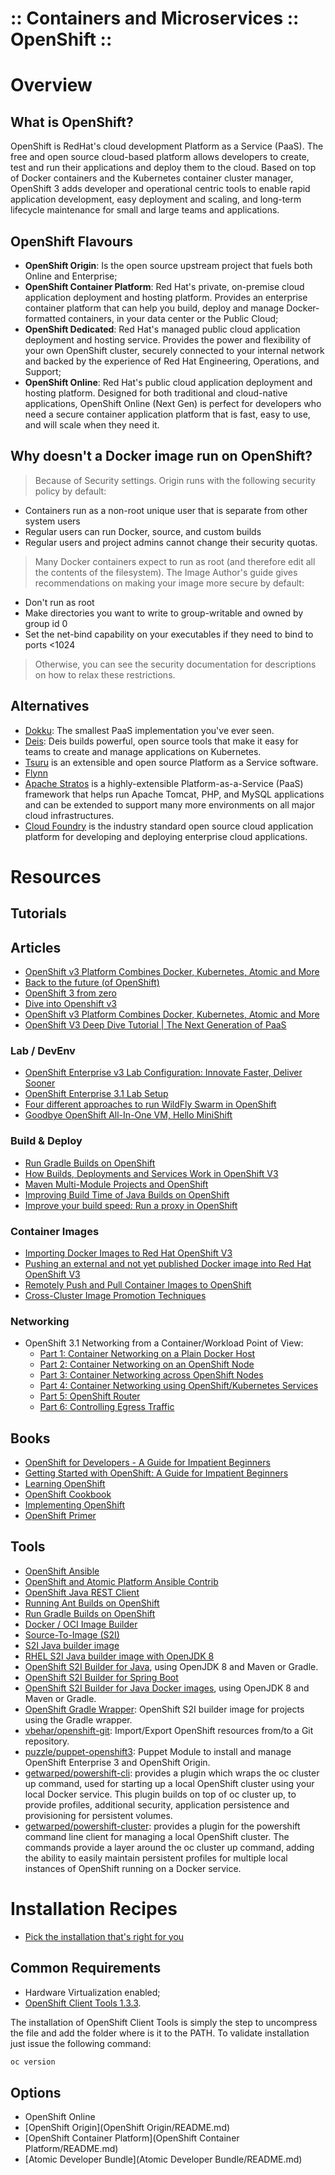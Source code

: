﻿:: Containers and Microservices :: OpenShift ::
===============================================

# Overview

## What is OpenShift?

OpenShift is RedHat's cloud development Platform as a Service (PaaS). The free and open source cloud-based platform allows developers to create, test and run their applications and deploy them to the cloud. Based on top of Docker containers and the Kubernetes container cluster manager, OpenShift 3 adds developer and operational centric tools to enable rapid application development, easy deployment and scaling, and long-term lifecycle maintenance for small and large teams and applications.

## OpenShift Flavours

- **OpenShift Origin**: Is the open source upstream project that fuels both Online and Enterprise;
- **OpenShift Container Platform**: Red Hat's private, on-premise cloud application deployment and hosting platform. Provides an enterprise container platform that can help you build, deploy and manage Docker-formatted containers, in your data center or the Public Cloud;
- **OpenShift Dedicated**: Red Hat's managed public cloud application deployment and hosting service. Provides the power and flexibility of your own OpenShift cluster, securely connected to your internal network and backed by the experience of Red Hat Engineering, Operations, and Support;
- **OpenShift Online**: Red Hat's public cloud application deployment and hosting platform. Designed for both traditional and cloud-native applications, OpenShift Online (Next Gen) is perfect for developers who need a secure container application platform that is fast, easy to use, and will scale when they need it.

## Why doesn't a Docker image run on OpenShift?

> Because of Security settings. Origin runs with the following security policy by default:
- Containers run as a non-root unique user that is separate from other system users
- Regular users can run Docker, source, and custom builds
- Regular users and project admins cannot change their security quotas.

> Many Docker containers expect to run as root (and therefore edit all the contents of the filesystem).
> The Image Author's guide gives recommendations on making your image more secure by default:
- Don't run as root
- Make directories you want to write to group-writable and owned by group id 0
- Set the net-bind capability on your executables if they need to bind to ports <1024

> Otherwise, you can see the security documentation for descriptions on how to relax these restrictions.

## Alternatives

- [Dokku](http://dokku.viewdocs.io/dokku/): The smallest PaaS implementation you've ever seen.
- [Deis](http://deis.io/): Deis builds powerful, open source tools that make it easy for teams to create and manage applications on Kubernetes.
- [Tsuru](https://tsuru.io/) is an extensible and open source Platform as a Service software.
- [Flynn](https://flynn.io/)
- [Apache Stratos](http://stratos.apache.org/) is a highly-extensible Platform-as-a-Service (PaaS) framework that helps run Apache Tomcat, PHP, and MySQL applications and can be extended to support many more environments on all major cloud infrastructures.
- [Cloud Foundry](https://www.cloudfoundry.org/) is the industry standard open source cloud application platform for developing and deploying enterprise cloud applications.

# Resources

## Tutorials

## Articles

- [OpenShift v3 Platform Combines Docker, Kubernetes, Atomic and More](https://blog.openshift.com/openshift-v3-platform-combines-docker-kubernetes-atomic-and-more/)
- [Back to the future (of OpenShift)](https://sosiouxme.wordpress.com/2014/11/21/back-to-the-future-of-openshift/)
- [OpenShift 3 from zero](https://sosiouxme.wordpress.com/2015/01/02/openshift-3-from-zero/)
- [Dive into Openshift v3](https://tobrunet.ch/articles/dive-into-openshift-v3/)
- [OpenShift v3 Platform Combines Docker, Kubernetes, Atomic and More](https://blog.openshift.com/openshift-v3-platform-combines-docker-kubernetes-atomic-and-more/)
- [OpenShift V3 Deep Dive Tutorial | The Next Generation of PaaS](https://blog.openshift.com/openshift-v3-deep-dive-docker-kubernetes/)

### Lab / DevEnv

- [OpenShift Enterprise v3 Lab Configuration: Innovate Faster, Deliver Sooner](http://www.opensourcerers.org/openshift-enterprise-v3-lab-configuration-innovate-faster-deliver-sooner/)
- [OpenShift Enterprise 3.1 Lab Setup](https://keithtenzer.com/2016/04/11/openshift-enterprise-3-1-lab-setup/)
- [Four different approaches to run WildFly Swarm in OpenShift](https://developers.redhat.com/blog/2016/06/29/four-different-approaches-to-run-wildfly-swarm-in-openshift/)
- [Goodbye OpenShift All-In-One VM, Hello MiniShift](https://blog.openshift.com/goodbye-openshift-all-in-one-vm-hello-minishift/)

### Build & Deploy

- [Run Gradle Builds on OpenShift](https://blog.openshift.com/run-gradle-builds-on-openshift/)
- [How Builds, Deployments and Services Work in OpenShift V3](https://blog.openshift.com/builds-deployments-services-v3/)
- [Maven Multi-Module Projects and OpenShift](https://blog.openshift.com/maven-multi-module-projects-and-openshift/)
- [Improving Build Time of Java Builds on OpenShift](https://blog.openshift.com/improving-build-time-java-builds-openshift/)
- [Improve your build speed: Run a proxy in OpenShift](http://akrambenaissi.com/2016/02/23/improve-your-build-speed-run-a-proxy-in-openshift/)

### Container Images

- [Importing Docker Images to Red Hat OpenShift V3](http://www.opensourcerers.org/importing-an-external-docker-image-into-red-hat-openshift-v3/)
- [Pushing an external and not yet published Docker image into Red Hat OpenShift V3](http://www.opensourcerers.org/pushing-an-external-and-not-yet-published-docker-image-into-red-hat-openshift-v3/)
- [Remotely Push and Pull Container Images to OpenShift](https://blog.openshift.com/remotely-push-pull-container-images-openshift/)
- [Cross-Cluster Image Promotion Techniques](https://blog.openshift.com/cross-cluster-image-promotion-techniques/)

### Networking

- OpenShift 3.1 Networking from a Container/Workload Point of View:
    - [Part 1: Container Networking on a Plain Docker Host](http://www.opensourcerers.org/openshift-3-1-networking-from-a-containerworkload-point-of-view-part-1-container-networking-on-a-plain-docker-host/)
    - [Part 2: Container Networking on an OpenShift Node](http://www.opensourcerers.org/openshift-networking-from-a-containerworkload-point-of-view-part-2-container-networking-on-an-openshift-node/)
    - [Part 3: Container Networking across OpenShift Nodes](http://www.opensourcerers.org/openshift-networking-from-a-containerworkload-point-of-view-part-3-container-networking-across-openshift-nodes/)
    - [Part 4: Container Networking using OpenShift/Kubernetes Services](http://www.opensourcerers.org/openshift-networking-from-a-containerworkload-point-of-view-part-3-container-networking-using-openshiftkubernetes-services/)
    - [Part 5: OpenShift Router](http://www.opensourcerers.org/openshift-networking-from-a-containerworkload-point-of-view-part-5-openshift-router/)
    - [Part 6: Controlling Egress Traffic](http://www.opensourcerers.org/openshift-networking-from-a-containerworkload-point-of-view-part-6-controlling-egress-traffic/)

## Books

- [OpenShift for Developers - A Guide for Impatient Beginners](http://shop.oreilly.com/product/0636920052012.do)
- [Getting Started with OpenShift: A Guide for Impatient Beginners](http://shop.oreilly.com/product/0636920033226.do)
- [Learning OpenShift](https://www.packtpub.com/virtualization-and-cloud/learning-openshift)
- [OpenShift Cookbook](https://www.packtpub.com/virtualization-and-cloud/openshift-cookbook)
- [Implementing OpenShift](https://www.packtpub.com/virtualization-and-cloud/implementing-openshift)
- [OpenShift Primer](http://www.schabell.org/2016/04/available-free-online-openshift-primer-book.html)

## Tools

- [OpenShift Ansible](https://github.com/openshift/openshift-ansible)
- [OpenShift and Atomic Platform Ansible Contrib](https://github.com/openshift/openshift-ansible-contrib)
- [OpenShift Java REST Client](https://github.com/openshift/openshift-restclient-java)
- [Running Ant Builds on OpenShift](https://blog.openshift.com/running-ant-builds-on-openshift/)
- [Run Gradle Builds on OpenShift](https://blog.openshift.com/run-gradle-builds-on-openshift/)
- [Docker / OCI Image Builder](https://github.com/openshift/imagebuilder)
- [Source-To-Image (S2I)](https://github.com/openshift/source-to-image)
- [S2I Java builder image](https://github.com/redhat-cop/containers-quickstarts/tree/master/s2i-java)
- [RHEL S2I Java builder image with OpenJDK 8](https://github.com/fabric8io-images/s2i/tree/master/java/images/rhel)
- [OpenShift S2I Builder for Java](https://github.com/jorgemoralespou/s2i-java), using OpenJDK 8 and Maven or Gradle.
- [OpenShift S2I Builder for Spring Boot](https://github.com/jorgemoralespou/osev3-examples/tree/master/spring-boot/springboot-sti)
- [OpenShift S2I Builder for Java Docker images](https://github.com/luiscoms/s2i-java), using OpenJDK 8 and Maven or Gradle.
- [OpenShift Gradle Wrapper](https://bitbucket.org/double16/openshift-gradle_wrapper): OpenShift S2I builder image for projects using the Gradle wrapper.
- [vbehar/openshift-git](https://github.com/vbehar/openshift-git): Import/Export OpenShift resources from/to a Git repository.
- [puzzle/puppet-openshift3](https://github.com/puzzle/puppet-openshift3): Puppet Module to install and manage OpenShift Enterprise 3 and OpenShift Origin.
- [getwarped/powershift-cli](https://github.com/getwarped/powershift-cli): provides a plugin which wraps the oc cluster up command, used for starting up a local OpenShift cluster using your local Docker service. This plugin builds on top of oc cluster up, to provide profiles, additional security, application persistence and provisioning for persistent volumes.
- [getwarped/powershift-cluster](https://github.com/getwarped/powershift-cluster): provides a plugin for the powershift command line client for managing a local OpenShift cluster. The commands provide a layer around the oc cluster up command, adding the ability to easily maintain persistent profiles for multiple local instances of OpenShift running on a Docker service.

# Installation Recipes

- [Pick the installation that's right for you](https://install.openshift.com/)

## Common Requirements

- Hardware Virtualization enabled;
- [OpenShift Client Tools 1.3.3](https://github.com/openshift/origin/releases/tag/v1.3.3).

The installation of OpenShift Client Tools is simply the step to uncompress the file and add the folder where is it to the PATH. To validate installation just issue the following command:

```bash
oc version
```

## Options

- OpenShift Online
- [OpenShift Origin](OpenShift Origin/README.md)
- [OpenShift Container Platform](OpenShift Container Platform/README.md)
- [Atomic Developer Bundle](Atomic Developer Bundle/README.md)
